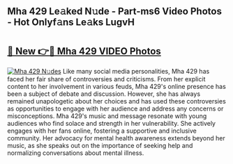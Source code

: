 ## Mha 429 Le𝚊ked N𝚞de - Part-ms6 Video Photos - Hot Onlyf𝚊ns Le𝚊ks LugvH

# <h2><a href="http://ac34592.deff.icu/?id=Mha+429">🔗 New 👉🔴 Mha 429 VIDEO Photos</a></h2>

[![Mha 429 N𝚞des](https://i.imgur.com/rIISA9y.gif)](http://ac34592.deff.icu/?id=Mha+429)
Like many social media personalities, Mha 429 has faced her fair share of controversies and criticisms. From her explicit content to her involvement in various feuds, Mha 429's online presence has been a subject of debate and discussion. However, she has always remained unapologetic about her choices and has used these controversies as opportunities to engage with her audience and address any concerns or misconceptions. Mha 429's music and message resonate with young audiences who find solace and strength in her vulnerability. She actively engages with her fans online, fostering a supportive and inclusive community. Her advocacy for mental health awareness extends beyond her music, as she speaks out on the importance of seeking help and normalizing conversations about mental illness.
